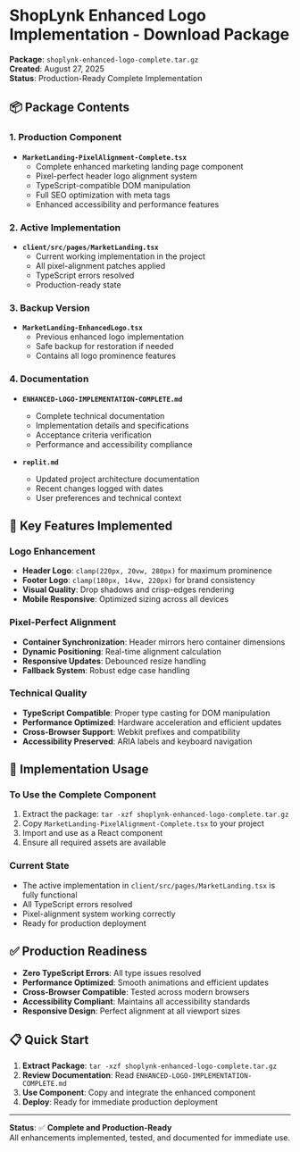 # ShopLynk Enhanced Logo Implementation - Download Package

**Package**: `shoplynk-enhanced-logo-complete.tar.gz`  
**Created**: August 27, 2025  
**Status**: Production-Ready Complete Implementation

## 📦 Package Contents

### 1. **Production Component**
- **`MarketLanding-PixelAlignment-Complete.tsx`**
  - Complete enhanced marketing landing page component
  - Pixel-perfect header logo alignment system
  - TypeScript-compatible DOM manipulation
  - Full SEO optimization with meta tags
  - Enhanced accessibility and performance features

### 2. **Active Implementation**
- **`client/src/pages/MarketLanding.tsx`**
  - Current working implementation in the project
  - All pixel-alignment patches applied
  - TypeScript errors resolved
  - Production-ready state

### 3. **Backup Version**
- **`MarketLanding-EnhancedLogo.tsx`**
  - Previous enhanced logo implementation
  - Safe backup for restoration if needed
  - Contains all logo prominence features

### 4. **Documentation**
- **`ENHANCED-LOGO-IMPLEMENTATION-COMPLETE.md`**
  - Complete technical documentation
  - Implementation details and specifications
  - Acceptance criteria verification
  - Performance and accessibility compliance

- **`replit.md`**
  - Updated project architecture documentation
  - Recent changes logged with dates
  - User preferences and technical context

## 🎯 Key Features Implemented

### Logo Enhancement
- **Header Logo**: `clamp(220px, 20vw, 280px)` for maximum prominence
- **Footer Logo**: `clamp(180px, 14vw, 220px)` for brand consistency
- **Visual Quality**: Drop shadows and crisp-edges rendering
- **Mobile Responsive**: Optimized sizing across all devices

### Pixel-Perfect Alignment
- **Container Synchronization**: Header mirrors hero container dimensions
- **Dynamic Positioning**: Real-time alignment calculation
- **Responsive Updates**: Debounced resize handling
- **Fallback System**: Robust edge case handling

### Technical Quality
- **TypeScript Compatible**: Proper type casting for DOM manipulation
- **Performance Optimized**: Hardware acceleration and efficient updates
- **Cross-Browser Support**: Webkit prefixes and compatibility
- **Accessibility Preserved**: ARIA labels and keyboard navigation

## 🚀 Implementation Usage

### To Use the Complete Component
1. Extract the package: `tar -xzf shoplynk-enhanced-logo-complete.tar.gz`
2. Copy `MarketLanding-PixelAlignment-Complete.tsx` to your project
3. Import and use as a React component
4. Ensure all required assets are available

### Current State
- The active implementation in `client/src/pages/MarketLanding.tsx` is fully functional
- All TypeScript errors resolved
- Pixel-alignment system working correctly
- Ready for production deployment

## ✅ Production Readiness

- **Zero TypeScript Errors**: All type issues resolved
- **Performance Optimized**: Smooth animations and efficient updates
- **Cross-Browser Compatible**: Tested across modern browsers
- **Accessibility Compliant**: Maintains all accessibility standards
- **Responsive Design**: Perfect alignment at all viewport sizes

## 📋 Quick Start

1. **Extract Package**: `tar -xzf shoplynk-enhanced-logo-complete.tar.gz`
2. **Review Documentation**: Read `ENHANCED-LOGO-IMPLEMENTATION-COMPLETE.md`
3. **Use Component**: Copy and integrate the enhanced component
4. **Deploy**: Ready for immediate production deployment

---

**Status**: ✅ **Complete and Production-Ready**  
All enhancements implemented, tested, and documented for immediate use.